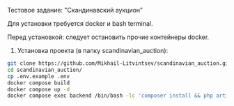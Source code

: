Тестовое задание: "Скандинавский аукцион"

Для установки требуется docker и bash terminal.

Перед установкой: следует остановить прочие контейнеры docker.

1. Установка проекта (в папку scandinavian_auction):
``` bash
git clone https://github.com/Mikhail-Litvintsev/scandinavian_auction.git 
cd scandinavian_auction/
cp .env.example .env 
docker compose build 
docker compose up -d 
docker compose exec backend /bin/bash -lc 'composer install && php artisan migrate:fresh && php artisan optimize &&  php artisan cache:clear' && python -m webbrowser -t "http://localhost"
``` 

